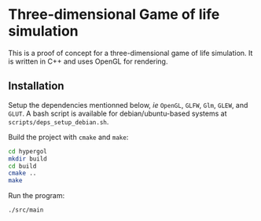 # Three-dimensional Game of life simulation

This is a proof of concept for a three-dimensional game of life simulation. It is written in C++ and uses OpenGL for rendering.

## Installation

Setup the dependencies mentionned below, *ie* `OpenGL`, `GLFW`, `Glm`, `GLEW`, and `GLUT`. A bash script is available for debian/ubuntu-based systems at `scripts/deps_setup_debian.sh`.

Build the project with `cmake` and `make`:

```bash
cd hypergol
mkdir build
cd build
cmake ..
make
```

Run the program:

```bash
./src/main
```
